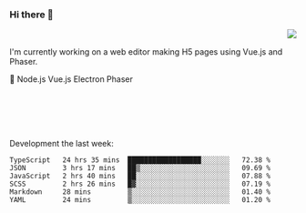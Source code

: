 ### Hi there 👋

<img align="right" src="https://github-readme-stats.vercel.app/api?username=jasonpanggo"/>

<br>
<p align="left">
I'm currently working on a web editor making H5 pages using Vue.js and Phaser.
</p>
<p align="left">
📖 Node.js Vue.js Electron Phaser
</p>
<br>
<br>
<br>
<br>

Development the last week:
<!--START_SECTION:waka-->

```text
TypeScript   24 hrs 35 mins  ██████████████████░░░░░░░   72.38 %
JSON         3 hrs 17 mins   ██▒░░░░░░░░░░░░░░░░░░░░░░   09.69 %
JavaScript   2 hrs 40 mins   ██░░░░░░░░░░░░░░░░░░░░░░░   07.88 %
SCSS         2 hrs 26 mins   █▓░░░░░░░░░░░░░░░░░░░░░░░   07.19 %
Markdown     28 mins         ▒░░░░░░░░░░░░░░░░░░░░░░░░   01.40 %
YAML         24 mins         ▒░░░░░░░░░░░░░░░░░░░░░░░░   01.20 %
```

<!--END_SECTION:waka-->

<!--
**JASONPANGGO/jasonpanggo** is a ✨ _special_ ✨ repository because its `README.md` (this file) appears on your GitHub profile.

Here are some ideas to get you started:

- 🔭 I’m currently working on ...
- 🌱 I’m currently learning ...
- 👯 I’m looking to collaborate on ...
- 🤔 I’m looking for help with ...
- 💬 Ask me about ...
- 📫 How to reach me: ...
- 😄 Pronouns: ...
- ⚡ Fun fact: ...
-->
